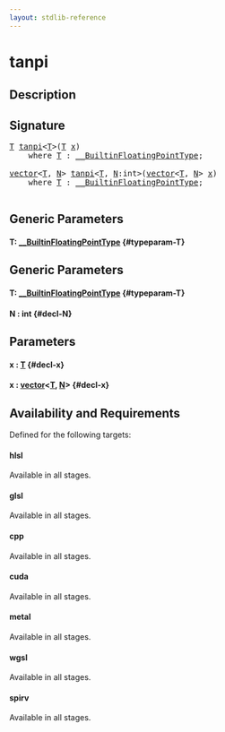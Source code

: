 ```yaml
---
layout: stdlib-reference
---
```


# tanpi

## Description





## Signature 

<pre>
<a href="/stdlib-reference/global-decls/tanpi#typeparam-T" class="code_type">T</a> <a href="/stdlib-reference/global-decls/tanpi">tanpi</a>&lt;<a href="/stdlib-reference/global-decls/tanpi#typeparam-T" class="code_type">T</a>&gt;(<a href="/stdlib-reference/global-decls/tanpi#typeparam-T" class="code_type">T</a> <a href="/stdlib-reference/global-decls/tanpi#decl-x" class="code_param">x</a>)
    <span class='code_keyword'>where</span> <a href="/stdlib-reference/global-decls/tanpi#typeparam-T" class="code_type">T</a> : <a href="/stdlib-reference/interfaces/BuiltinFloatingPointType/index">__BuiltinFloatingPointType</a>;

<a href="/stdlib-reference/types/vector/index">vector</a>&lt;<a href="/stdlib-reference/global-decls/tanpi#typeparam-T" class="code_type">T</a>, <a href="/stdlib-reference/global-decls/tanpi#decl-N" class="code_var">N</a>&gt; <a href="/stdlib-reference/global-decls/tanpi">tanpi</a>&lt;<a href="/stdlib-reference/global-decls/tanpi#typeparam-T" class="code_type">T</a>, <a href="/stdlib-reference/global-decls/tanpi#decl-N" class="code_var">N</a>:<span class="code_keyword">int</span>&gt;(<a href="/stdlib-reference/types/vector/index">vector</a>&lt;<a href="/stdlib-reference/global-decls/tanpi#typeparam-T" class="code_type">T</a>, <a href="/stdlib-reference/global-decls/tanpi#decl-N" class="code_var">N</a>&gt; <a href="/stdlib-reference/global-decls/tanpi#decl-x" class="code_param">x</a>)
    <span class='code_keyword'>where</span> <a href="/stdlib-reference/global-decls/tanpi#typeparam-T" class="code_type">T</a> : <a href="/stdlib-reference/interfaces/BuiltinFloatingPointType/index">__BuiltinFloatingPointType</a>;

</pre>

## Generic Parameters

#### T: [\_\_BuiltinFloatingPointType](/stdlib-reference/interfaces/BuiltinFloatingPointType/index) {#typeparam-T}

## Generic Parameters

#### T: [\_\_BuiltinFloatingPointType](/stdlib-reference/interfaces/BuiltinFloatingPointType/index) {#typeparam-T}
#### N  : int {#decl-N}

## Parameters

#### x  : [T](/stdlib-reference/global-decls/tanpi#typeparam-T) {#decl-x}
#### x  : [vector](/stdlib-reference/types/vector/index)\<[T](/stdlib-reference/types/vector/index#typeparam-T), [N](/stdlib-reference/types/vector/index#decl-N)\> {#decl-x}

## Availability and Requirements

Defined for the following targets:

#### hlsl
Available in all stages.

#### glsl
Available in all stages.

#### cpp
Available in all stages.

#### cuda
Available in all stages.

#### metal
Available in all stages.

#### wgsl
Available in all stages.

#### spirv
Available in all stages.



